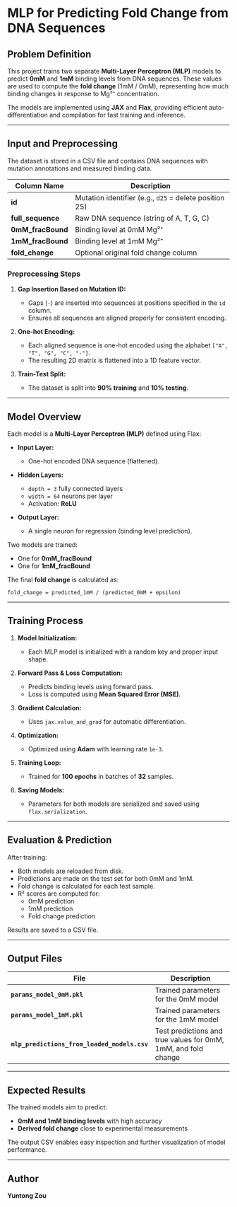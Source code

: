 # MLP for Predicting Fold Change from DNA Sequences

## **Problem Definition**
This project trains two separate **Multi-Layer Perceptron (MLP)** models to predict **0mM** and **1mM** binding levels from DNA sequences. These values are used to compute the **fold change** (1mM / 0mM), representing how much binding changes in response to Mg²⁺ concentration.

The models are implemented using **JAX** and **Flax**, providing efficient auto-differentiation and compilation for fast training and inference.

---

## **Input and Preprocessing**
The dataset is stored in a CSV file and contains DNA sequences with mutation annotations and measured binding data.

| Column Name        | Description |
|--------------------|-------------|
| **id**             | Mutation identifier (e.g., `d25` = delete position 25) |
| **full_sequence**  | Raw DNA sequence (string of A, T, G, C) |
| **0mM_fracBound**  | Binding level at 0mM Mg²⁺ |
| **1mM_fracBound**  | Binding level at 1mM Mg²⁺ |
| **fold_change**    | Optional original fold change column |

### **Preprocessing Steps**
1. **Gap Insertion Based on Mutation ID:**  
   - Gaps (`-`) are inserted into sequences at positions specified in the `id` column.
   - Ensures all sequences are aligned properly for consistent encoding.

2. **One-hot Encoding:**  
   - Each aligned sequence is one-hot encoded using the alphabet `["A", "T", "G", "C", "-"]`.
   - The resulting 2D matrix is flattened into a 1D feature vector.

3. **Train-Test Split:**  
   - The dataset is split into **90% training** and **10% testing**.

---

## **Model Overview**
Each model is a **Multi-Layer Perceptron (MLP)** defined using Flax:

- **Input Layer:**  
  - One-hot encoded DNA sequence (flattened).

- **Hidden Layers:**  
  - `depth = 3` fully connected layers  
  - `width = 64` neurons per layer  
  - Activation: **ReLU**

- **Output Layer:**  
  - A single neuron for regression (binding level prediction).

Two models are trained:
- One for **0mM_fracBound**
- One for **1mM_fracBound**

The final **fold change** is calculated as:
```
fold_change = predicted_1mM / (predicted_0mM + epsilon)
```

---

## **Training Process**
1. **Model Initialization:**  
   - Each MLP model is initialized with a random key and proper input shape.

2. **Forward Pass & Loss Computation:**  
   - Predicts binding levels using forward pass.
   - Loss is computed using **Mean Squared Error (MSE)**.

3. **Gradient Calculation:**  
   - Uses `jax.value_and_grad` for automatic differentiation.

4. **Optimization:**  
   - Optimized using **Adam** with learning rate `1e-3`.

5. **Training Loop:**  
   - Trained for **100 epochs** in batches of **32** samples.

6. **Saving Models:**  
   - Parameters for both models are serialized and saved using `flax.serialization`.

---

## **Evaluation & Prediction**
After training:

- Both models are reloaded from disk.
- Predictions are made on the test set for both 0mM and 1mM.
- Fold change is calculated for each test sample.
- R² scores are computed for:
  - 0mM prediction
  - 1mM prediction
  - Fold change prediction

Results are saved to a CSV file.

---

## **Output Files**

| File | Description |
|------|-------------|
| **`params_model_0mM.pkl`** | Trained parameters for the 0mM model |
| **`params_model_1mM.pkl`** | Trained parameters for the 1mM model |
| **`mlp_predictions_from_loaded_models.csv`** | Test predictions and true values for 0mM, 1mM, and fold change |

---


## **Expected Results**
The trained models aim to predict:

- **0mM and 1mM binding levels** with high accuracy
- **Derived fold change** close to experimental measurements

The output CSV enables easy inspection and further visualization of model performance.

---

## **Author**
**Yuntong Zou**
